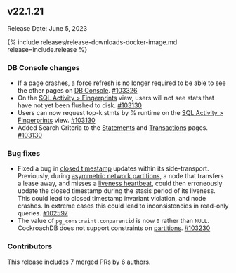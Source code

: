 ## v22.1.21

Release Date: June 5, 2023

{% include releases/release-downloads-docker-image.md release=include.release %}

<h3 id="v22-1-21-db-console-changes">DB Console changes</h3>

- If a page crashes, a force refresh is no longer required to be able to see the other pages on [DB Console](../v22.1/ui-overview.html). [#103326][#103326]
- On the [SQL Activity > Fingerprints](../v22.1/ui-statements-page.html#sql-statement-fingerprints) view, users will not see stats that have not yet been flushed to disk. [#103130][#103130]
- Users can now request top-k stmts by % runtime on the [SQL Activity > Fingerprints](../v22.1/ui-overview.html#sql-activity) view. [#103130][#103130]
- Added Search Criteria to the [Statements](../v22.1/ui-statements-page.html) and [Transactions](../v22.1/ui-transactions-page.html) pages. [#103130][#103130]

<h3 id="v22-1-21-bug-fixes">Bug fixes</h3>

- Fixed a bug in [closed timestamp](../v22.1/architecture/transaction-layer.html#closed-timestamps) updates within its side-transport. Previously, during [asymmetric network partitions](../v22.1/cluster-setup-troubleshooting.html#network-partition), a node that transfers a lease away, and misses a [liveness heartbeat](../v22.1/architecture/replication-layer.html#epoch-based-leases-table-data), could then erroneously update the closed timestamp during the stasis period of its liveness. This could lead to closed timestamp invariant violation, and node crashes. In extreme cases this could lead to inconsistencies in read-only queries. [#102597][#102597]
- The value of `pg_constraint.conparentid` is now `0` rather than `NULL`. CockroachDB does not support constraints on [partitions](../v22.1/partitioning.html). [#103230][#103230]

<div class="release-note-contributors" markdown="1">

<h3 id="v22-1-21-contributors">Contributors</h3>

This release includes 7 merged PRs by 6 authors.

</div>

[#102597]: https://github.com/cockroachdb/cockroach/pull/102597
[#103130]: https://github.com/cockroachdb/cockroach/pull/103130
[#103230]: https://github.com/cockroachdb/cockroach/pull/103230
[#103326]: https://github.com/cockroachdb/cockroach/pull/103326
